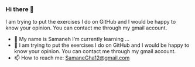 ### Hi there 👋

I am trying to put the exercises I do on GitHub and I would be happy to know your opinion. You can contact me through my gmail account.

- 🌱 My name is Samaneh I’m currently learning ...
- 💬 I am trying to put the exercises I do on GitHub and I would be happy to know your opinion. You can contact me through my gmail account.
- 📫 How to reach me: SamaneGha12@gmail.com
